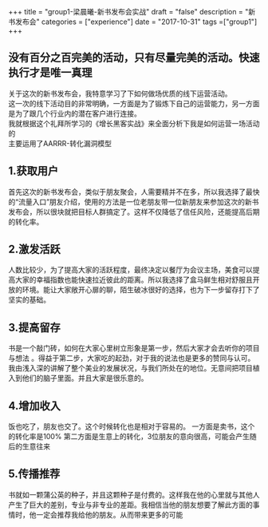 +++
title = "group1-梁晨曦-新书发布会实战"
draft = "false"
description = "新书发布会"
categories = ["experience"]
date = "2017-10-31"
tags =["group1"]
+++

## 没有百分之百完美的活动，只有尽量完美的活动。快速执行才是唯一真理<br/>
关于这次的新书发布会，我特意学习了下如何做场优质的线下运营活动。<br/>
这一次的线下活动目的非常明确，一方面是为了锻炼下自己的运营能力，另一方面是为了跟几个行业内的潜在客户进行连接。<br/>
我就根据这个礼拜所学习的《增长黑客实战》来全面分析下我是如何运营一场活动的<br/>
主要运用了AARRR-转化漏洞模型<br/>
## 1.获取用户<br/>
首先这次的新书发布会，类似于朋友聚会，人需要精并不在多，所以我选择了最快的“流量入口”朋友介绍，使用的方法是一位老朋友带一位新朋友来参加这次的新书发布会，所以很块就把目标人群搞定了。这样不仅降低了信任风险，还能提高后期的转化率。
## 2.激发活跃<br/>
人数比较少，为了提高大家的活跃程度，最终决定以餐厅为会议主场，美食可以提高大家的幸福指数也能快速拉近彼此的距离。所以我选择了盒马鲜生相对舒服且开放的环境。能让大家敞开心扉的聊，陌生破冰很好的选择，也为下一步留存打下了坚实的基础。
## 3.提高留存<br/>
书是一个敲门砖，如何在大家心里树立形象是第一步，然后大家才会去听你的项目与想法
。得益于第二步，大家吃的起劲，对于我的说法也是更多的赞同与认可。我由浅入深的讲解了整个美业的发展状况，与我们所处在的地位。无意间把项目植入到他们的脑子里面。并且大家是很乐意的。
## 4.增加收入<br/>
饭也吃了，朋友也交了。这个时候转化也是相对于容易的。
一方面是卖书，这个的转化率是100%
第二方面是生意上的转化，3位朋友的意向很高，可能会产生随后的生意往来
## 5.传播推荐<br/>
书就如一颗蒲公英的种子，并且这颗种子是付费的。这样我在他的心里就与其他人产生了巨大的差别，专业与非专业的差距。我相信当他的朋友想要了解此方面的事情时，他一定会推荐我给他的朋友。从而带来更多的可能
